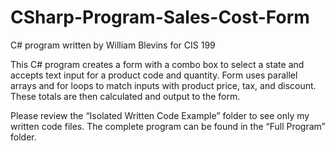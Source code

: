 # CSharp-Program-Sales-Cost-Form

C# program written by William Blevins for CIS 199

This C# program creates a form with a combo box to select a state and accepts text input for a product code and quantity. Form uses parallel arrays and for loops to match inputs with product price, tax, and discount. These totals are then calculated and output to the form.

Please review the “Isolated Written Code Example” folder to see only my written code files. The complete program can be found in the “Full Program” folder.
